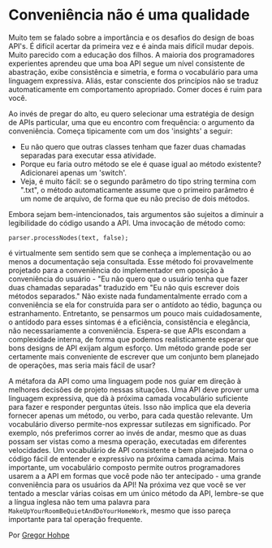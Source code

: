 # Conveniência não é uma qualidade

Muito tem se falado sobre a importância e os desafios do design de boas API's. É difícil acertar da primeira vez e é ainda mais difícil mudar depois. Muito parecido com a educação dos filhos. A maioria dos programadores experientes aprendeu que uma boa API segue um nível consistente de abastração, exibe consistência e simetria, e forma o vocabulário para uma linguagem expressiva. Aliás, estar consciente dos princípios não se traduz automaticamente em comportamento apropriado. Comer doces é ruim para você.

Ao invés de pregar do alto, eu quero selecionar uma estratégia de design de APIs particular, uma que eu encontro com frequência: o argumento da conveniência. Começa tipicamente com um dos 'insights' a seguir:

- Eu não quero que outras classes tenham que fazer duas chamadas separadas para executar essa atividade.
- Porque eu faria outro método se ele é quase igual ao método existente? Adicionarei apenas um 'switch'.
- Veja, é muito fácil: se o segundo parâmetro do tipo string termina com ".txt", o método automaticamente assume que o primeiro parâmetro é um nome de arquivo, de forma que eu não preciso de dois métodos.

Embora sejam bem-intencionados, tais argumentos são sujeitos a diminuir a legibilidade do código usando a API. Uma invocação de método como:

```
parser.processNodes(text, false);
```

é virtualmente sem sentido sem que se conheça a implementação ou ao menos a documentação seja consultada. Esse método foi provavelmente projetado para a conveniência do implementador em oposição à conveniência do usuário - "Eu não quero que o usuário tenha que fazer duas chamadas separadas" traduzido em "Eu não quis escrever dois métodos separados." Não existe nada fundamentalmente errado com a conveniência se ela for construída para ser o antídoto ao tédio, bagunça ou estranhamento. Entretanto, se pensarmos um pouco mais cuidadosamente, o antídodo para esses sintomas é a eficiência, consistência e elegância, não necessariamente a conveniência. Espera-se que APIs escondam a complexidade interna, de forma que podemos realisticamente esperar que bons designs de API exijam algum esforço. Um método grande pode ser certamente mais conveniente de escrever que um conjunto bem planejado de operações, mas seria mais fácil de usar?

A métafora da API como uma linguagem pode nos guiar em direção à melhores decisões de projeto nessas situações. Uma API deve prover uma linguagem expressiva, que dà à próxima camada vocabulário suficiente para fazer e responder perguntas úteis. Isso não implica que ela deveria fornecer apenas um método, ou verbo, para cada questão relevante. Um vocabulário diverso permite-nos expressar sutilezas em significado. Por exemplo, nós preferimos correr ao invés de andar, mesmo que as duas possam ser vistas como a mesma operação, executadas em diferentes velocidades. Um vocabulário de API consistente e bem planejado torna o código fácil de entender e expressivo na próxima camada acima. Mais importante, um vocabulário composto permite outros programadores usarem a a API em formas que você pode não ter antecipado - uma grande conveniência para os usuários da API! Na próxima vez que você se ver tentado a mesclar várias coisas em um único método da API, lembre-se que a língua inglesa não tem uma palavra para `MakeUpYourRoomBeQuietAndDoYourHomeWork`, mesmo que isso pareça importante para tal operação frequente.

Por [Gregor Hohpe](http://programmer.97things.oreilly.com/wiki/index.php/Gregor_Hohpe)